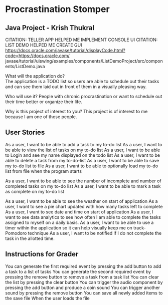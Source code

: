 #  Procrastination Stomper

## Java Project - Krish Thukral

CITATION: TELLER APP HELPED ME IMPLEMENT CONSOLE UI
CITATION: LIST DEMO HELPED ME CREATE GUI
https://docs.oracle.com/javase/tutorial/displayCode.html?code=https://docs.oracle.com/
javase/tutorial/uiswing/examples/components/ListDemoProject/src/components/ListDemo.java

What will the application do?  
The application is a TODO list so users are able 
to schedule out their tasks and can see them laid
out in front of them in a visually pleasing way.

Who will use it?
People with chronic procrastination or want to 
schedule out their time better or organize their life.

Why is this project of interest to you?
This project is of interest to me because I am one of 
those people.

## User Stories

As a user, I want to be able to add a task to my to-do list
As a user, I want to be able to view the list of tasks on my to-do list
As a user, I want to be able to Login and see my name displayed on the todo list
As a user, I want to be able to delete a task from my to-do-list
As a user, I want to be able to save my to-do list to file
As a user, I want to be able to optionally load my to-do list from file when the program starts

As a user, I want to be able to see the number of incomplete and number of completed tasks 
on my to-do list
As a user, I want to be able to mark a task as complete on my to-do list

As a user, I want to be able to see the weather on start of application
As a user, I want to see a pie chart updated with how many tasks left to complete
As a user, I want to see date and time on start of application
As a user, I want to see data analytics to see how often I am able to complete the 
tasks assigned to myself on a daily basis.
As a user, I want to be able to use a timer within the application so it can help visually
keep me on track- Pomodoro technique
As a user, I want to be notified if I do not complete the task in the allotted time.

## Instructions for Grader
You can generate the first required event by pressing the add button to add a task to a list of tasks
You can generate the second required event by pressing the remove button to remove a task from a task list
You can clear the list by pressing the clear button
You can trigger the audio component by pressing the add button and produce a coin sound
You can trigger another sound by pressing the remove button
You can save all newly added items to the save file
When the user loads the file 

